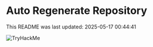 # Auto Regenerate Repository

This README was last updated: 2025-05-17 00:44:41

 ![TryHackMe](https://tryhackme.com/badge/533634)